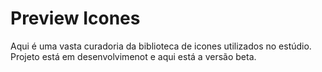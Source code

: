 # Preview Icones

Aqui é uma vasta curadoria da biblioteca de icones utilizados no estúdio. Projeto está em desenvolvimenot e aqui está a versão beta.
